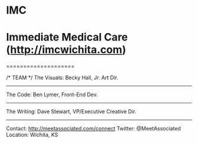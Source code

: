 IMC
===

Immediate Medical Care
(http://imcwichita.com)
====================
====================

/* TEAM */
The Visuals:
	Becky Hall, Jr. Art Dir.
_____ _____ _____ _____ _____ _____ _____	
The Code:
	Ben Lymer, Front-End Dev.	
_____ _____ _____ _____ _____ _____ _____	
The Writing:
	Dave Stewart, VP/Executive Creative Dir.
_____ _____ _____ _____ _____ _____ _____
Contact: http://meetassociated.com/connect 
Twitter: @MeetAssociated
Location: Wichita, KS 
